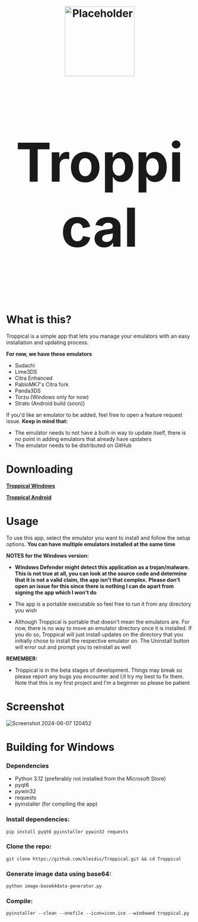 <h1 align="center">
  <img src="https://github.com/kleidis/Troppical/blob/9683c790f5f0ad58e5cd7854f2474369061e4f0d/icons/logos/installer_logo.svg" alt="Placeholder" width="188"/>
</p>
<p align="center" style="font-size:144px;">
  <strong>Troppical</strong>
</h1>

# What is this?

Troppical is a simple app that lets you manage your emulators with an easy installation and updating process.

**For now, we have these emulators**

- Sudachi
- Lime3DS
- Citra Enhanced
- PabloMK7's Citra fork
- Panda3DS
- Torzu (Windows only for now)
- Strato (Android build (soon))

If you'd like an emulator to be added, feel free to open a feature request issue. **Keep in mind that:**

- The emulator needs to not have a built-in way to update itself, there is no point in adding emulators that already have updaters
- The emulator needs to be distributed on GitHub

# Downloading

**[Troppical Windows](https://nightly.link/kleidis/Troppical/workflows/build/master/troppical-nightly.zip)**

**[Troppical Android](https://nightly.link/kleidis/Troppical/workflows/build/master/app-debug.zip)**

# Usage

 To use this app, select the emulator you want to install and follow the setup options.
**You can have multiple emulators installed at the same time**

**NOTES for the Windows version:**

- **Windows Defender might detect this application as a trojan/malware. This is not true at all, you can look at the source code and determine that it is not a valid claim,  the app isn't that complex.**
**Please don't open an issue for this since there is nothing I can do apart from signing the app which I won't do**


- The app is a portable executable so feel free to run it from any directory you wish

- Although Troppical is portable that doesn't mean the emulators are. For now, there is no way to move an emulator directory once it is installed. If you do so, Troppical will just install updates on the directory that you initially chose to install the respective emulator on. The Uninstall button will error out and prompt you to reinstall as well

**REMEMBER:**
- Troppical is in the beta stages of development. Things may break so please report any bugs you encounter and I;ll try my best to fix them. Note that this is my first project and I'm a beginner so please be patient

# Screenshot
![Screenshot 2024-06-07 120452](https://github.com/kleidis/Troppical/assets/167202775/0e6d0c83-7132-414e-80dd-55dbc4ca9b29)


# Building for Windows

### Dependencies

- Python 3.12 (preferably not installed from the Microsoft Store)
- pyqt6
- pywin32
- requests
- pyinstaller (for compiling the app)

### Install dependencies:

`pip install pyqt6 pyinstaller pywin32 requests`

### Clone the repo:

`git clone https://github.com/kleidis/Troppical.git && cd Troppical`

### Generate image data using base64:

`python image-base64data-generator.py`

### Compile:

`pyinstaller --clean --onefile --icon=icon.ico --windowed troppical.py`

